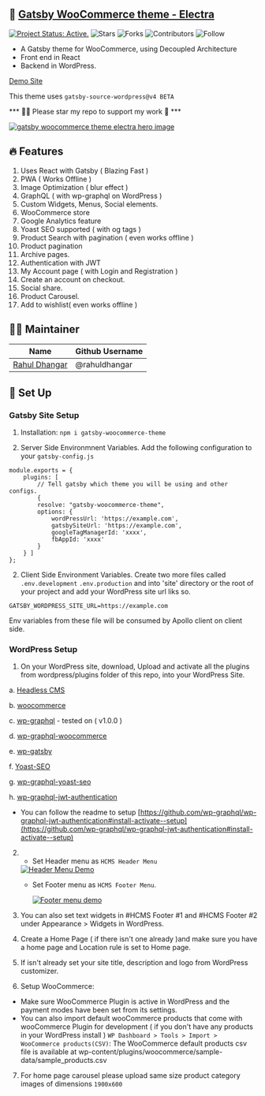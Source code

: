 ## 🎨 [Gatsby WooCommerce theme - Electra](https://gatsby-woocommerce-theme.netlify.app/)
[![Project Status: Active.](https://www.repostatus.org/badges/latest/active.svg)](https://www.repostatus.org/#active)
![Stars](https://img.shields.io/github/stars/imranhsayed/gatsby-woocommerce-themes?label=%E2%AD%90%20Stars)
![Forks](https://img.shields.io/github/forks/imranhsayed/gatsby-woocommerce-themes?color=%23ff69b4)
![Contributors](https://img.shields.io/github/contributors/imranhsayed/gatsby-woocommerce-themes?color=blue)
![Follow](https://img.shields.io/github/followers/imranhsayed?label=Please%20follow%20%20to%20support%20my%20work%20%F0%9F%99%8F&style=social)

- A Gatsby theme for WooCommerce, using Decoupled Architecture
- Front end in React
- Backend in WordPress.

[Demo Site](https://gatsby-woocommerce-theme.netlify.app/)

This theme uses `gatsby-source-wordpress@v4 BETA`

*** 👨‍💻 Please star my repo to support my work 🙏 ***

<a href="https://youtu.be/ygaE8ZdPEX8" target="_blank">
<img src="https://codeytek.com/wp-content/uploads/2020/09/Screenshot-2020-09-09-at-11.05.27-PM.png" alt="gatsby woocommerce theme electra hero image" />
</a>

## 🔥 Features
1. Uses React with Gatsby ( Blazing Fast )
2. PWA ( Works Offline )
3. Image Optimization ( blur effect )
4. GraphQL ( with wp-graphql on WordPress )
5. Custom Widgets, Menus, Social elements.
6. WooCommerce store
7. Google Analytics feature
8. Yoast SEO supported ( with og tags )
9.  Product Search with pagination ( even works offline ) 
10. Product pagination
11. Archive pages.
12. Authentication with JWT
13. My Account page ( with Login and Registration )
14. Create an account on checkout.
15. Social share.
16. Product Carousel.
17. Add to wishlist( even works offline )

## 👨‍💻 Maintainer

| Name                                                   | Github Username |
|--------------------------------------------------------|-----------------|
| [Rahul Dhangar](mailto:rahuldhangar@gmail.com)       |  @rahuldhangar   |

## 🚀 Set Up

### Gatsby Site Setup

1. Installation: 
`npm i gatsby-woocommerce-theme`


2. Server Side Environmnent Variables.
Add the following configuration to your `gatsby-config.js` 
 
```shell script
module.exports = {
	plugins: [
		// Tell gatsby which theme you will be using and other configs.
		{
		resolve: "gatsby-woocommerce-theme",
		options: {
			wordPressUrl: 'https://example.com',
			gatsbySiteUrl: 'https://example.com',
			googleTagManagerId: 'xxxx',
			fbAppId: 'xxxx'
		}
	} ]
};

```

2. Client Side Environment Variables.
Create two more files called `.env.development` `.env.production` and into 'site' directory or the root of your project and add your WordPress site url liks so.

```shell script
GATSBY_WORDPRESS_SITE_URL=https://example.com
``` 

Env variables from these file will be consumed by Apollo client on client side.

### WordPress Setup
1. On your WordPress site, download, Upload and activate all the plugins from wordpress/plugins folder of this repo, into your WordPress Site.

a. [Headless CMS](https://github.com/FormulystDev/gatsby-woocommerce-themes/blob/master/wordpress/plugins/headless-cms.zip)

b. [woocommerce](https://github.com/FormulystDev/gatsby-woocommerce-themes/blob/master/wordpress/plugins/woocommerce.4.4.1.zip)

c. [wp-graphql](https://github.com/FormulystDev/gatsby-woocommerce-themes/blob/master/wordpress/plugins/wp-graphql.zip) - tested on ( v1.0.0 )

d. [wp-graphql-woocommerce](https://github.com/FormulystDev/gatsby-woocommerce-themes/blob/master/wordpress/plugins/wp-graphql-woocommerce.zip)

e. [wp-gatsby](https://github.com/FormulystDev/gatsby-woocommerce-themes/blob/master/wordpress/plugins/wp-gatsby.zip)

f. [Yoast-SEO](https://github.com/FormulystDev/gatsby-woocommerce-themes/blob/master/wordpress/plugins/wordpress-seo.14.5.zip)

g. [wp-graphql-yoast-seo](https://github.com/FormulystDev/gatsby-woocommerce-themes/blob/master/wordpress/plugins/wp-graphql-yoast-seo.zip)

h. [wp-graphql-jwt-authentication](https://github.com/FormulystDev/gatsby-woocommerce-themes/blob/master/wordpress/plugins/wp-graphql-jwt-authentication.zip)

* You can follow the readme to setup [https://github.com/wp-graphql/wp-graphql-jwt-authentication#install-activate--setup](https://github.com/wp-graphql/wp-graphql-jwt-authentication#install-activate--setup)


2. 
   * Set Header menu as `HCMS Header Menu`
   
   <a href="https://youtu.be/nYXL1KKjKrc" target="_blank">
   <img src="https://codeytek.com/wp-content/uploads/2020/06/header-menu-demo.png" alt="Header Menu Demo" />
   </a>
   
   * Set Footer menu as `HCMS Footer Menu`.
   
      <a href="https://youtu.be/nYXL1KKjKrc" target="_blank">
      <img src="https://codeytek.com/wp-content/uploads/2020/06/footer-menu-demo.png" alt="Footer menu demo" />
      </a>
   
3. You can also set text widgets in #HCMS Footer #1 and #HCMS Footer #2 under Appearance  > Widgets in WordPress.
4. Create a Home Page ( if there isn't one already )and make sure you have a home page and Location rule is set to Home page.
5. If isn't already set your site title, description and logo from WordPress customizer.
6. Setup WooCommerce:
* Make sure WooCommerce Plugin is active in WordPress and the payment modes have been set from its settings.
* You can also import default wooCommerce products that come with wooCommerce Plugin for development ( if you don't have any products in your WordPress install ) `WP Dashboard > Tools > Import > WooCommerce products(CSV)`: The WooCommerce default products csv file is available at wp-content/plugins/woocommerce/sample-data/sample_products.csv

7. For home page carousel please upload same size product category images of dimensions `1900x600` 
